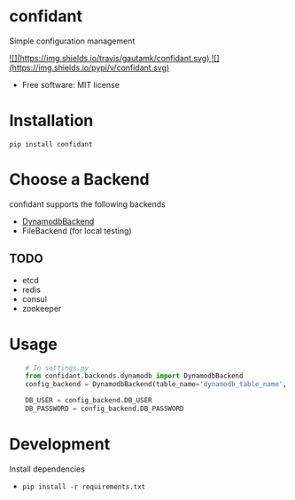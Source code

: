 # confidant
Simple configuration management 

<a href="https://travis-ci.org/gautamk/confidant">
![](https://img.shields.io/travis/gautamk/confidant.svg)
</a>

<a href="https://pypi.python.org/pypi/confidant">
![](https://img.shields.io/pypi/v/confidant.svg)
</a>


* Free software: MIT license

# Installation

```
pip install confidant
```

# Choose a Backend

confidant supports the following backends 

- [DynamodbBackend](https://aws.amazon.com/dynamodb/)
- FileBackend (for local testing)

## TODO

- etcd
- redis
- consul
- zookeeper

# Usage

```python
    # In settings.py
    from confidant.backends.dynamodb import DynamodbBackend
    config_backend = DynamodbBackend(table_name='dynamodb_table_name', env='production')

    DB_USER = config_backend.DB_USER
    DB_PASSWORD = config_backend.DB_PASSWORD
```

# Development

Install dependencies

- `pip install -r requirements.txt`
